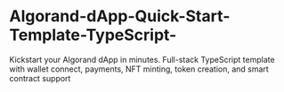 # Algorand-dApp-Quick-Start-Template-TypeScript-
Kickstart your Algorand dApp in minutes. Full-stack TypeScript template with wallet connect, payments, NFT minting, token creation, and smart contract support
